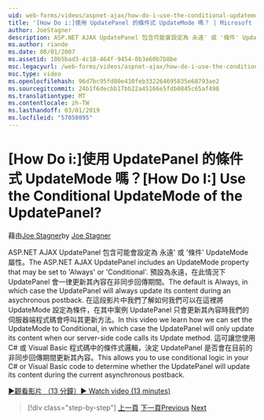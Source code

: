 ```yaml
---
uid: web-forms/videos/aspnet-ajax/how-do-i-use-the-conditional-updatemode-of-the-updatepanel
title: '[How Do i:]使用 UpdatePanel 的條件式 UpdateMode 嗎？ | Microsoft Docs'
author: JoeStagner
description: ASP.NET AJAX UpdatePanel 包含可能會設定為 永遠' 或 '條件' UpdateMode 屬性。 預設值一律是在此情況下 UpdatePan...
ms.author: riande
ms.date: 08/01/2007
ms.assetid: 10b5bad3-4c18-464f-9454-0b3e60b7b8be
msc.legacyurl: /web-forms/videos/aspnet-ajax/how-do-i-use-the-conditional-updatemode-of-the-updatepanel
msc.type: video
ms.openlocfilehash: 96d7bc95fd80e410feb332264695835e68793ae2
ms.sourcegitcommit: 24b1f6decbb17bb22a45166e5fdb0845c65af498
ms.translationtype: MT
ms.contentlocale: zh-TW
ms.lasthandoff: 03/01/2019
ms.locfileid: "57050895"
---
```

<a name="how-do-i-use-the-conditional-updatemode-of-the-updatepanel"></a><span data-ttu-id="3efb2-105">[How Do i:]使用 UpdatePanel 的條件式 UpdateMode 嗎？</span><span class="sxs-lookup"><span data-stu-id="3efb2-105">[How Do I:] Use the Conditional UpdateMode of the UpdatePanel?</span></span>
====================
<span data-ttu-id="3efb2-106">藉由[Joe Stagner](https://github.com/JoeStagner)</span><span class="sxs-lookup"><span data-stu-id="3efb2-106">by [Joe Stagner](https://github.com/JoeStagner)</span></span>

<span data-ttu-id="3efb2-107">ASP.NET AJAX UpdatePanel 包含可能會設定為 永遠' 或 '條件' UpdateMode 屬性。</span><span class="sxs-lookup"><span data-stu-id="3efb2-107">The ASP.NET AJAX UpdatePanel includes an UpdateMode property that may be set to 'Always' or 'Conditional'.</span></span> <span data-ttu-id="3efb2-108">預設為永遠，在此情況下 UpdatePanel 會一律更新其內容在非同步回傳期間。</span><span class="sxs-lookup"><span data-stu-id="3efb2-108">The default is Always, in which case the UpdatePanel will always update its content during an asychronous postback.</span></span> <span data-ttu-id="3efb2-109">在這段影片中我們了解如何我們可以在這裡將 UpdateMode 設定為條件，在其中案例 UpdatePanel 只會更新其內容時我們的伺服器端程式碼會呼叫其更新方法。</span><span class="sxs-lookup"><span data-stu-id="3efb2-109">In this video we learn how we can set the UpdateMode to Conditional, in which case the UpdatePanel will only update its content when our server-side code calls its Update method.</span></span> <span data-ttu-id="3efb2-110">這可讓您使用 C# 或 Visual Basic 程式碼中的條件式邏輯，決定 UpdatePanel 是否會在目前的非同步回傳期間更新其內容。</span><span class="sxs-lookup"><span data-stu-id="3efb2-110">This allows you to use conditional logic in your C# or Visual Basic code to determine whether the UpdatePanel will update its content during the current asynchronous postback.</span></span>

[<span data-ttu-id="3efb2-111">&#9654;觀看影片 （13 分鐘）</span><span class="sxs-lookup"><span data-stu-id="3efb2-111">&#9654; Watch video (13 minutes)</span></span>](https://channel9.msdn.com/Blogs/ASP-NET-Site-Videos/how-do-i-use-the-conditional-updatemode-of-the-updatepanel)

> [!div class="step-by-step"]
> <span data-ttu-id="3efb2-112">[上一頁](how-do-i-determine-whether-an-asynchronous-postback-has-occurred.md)
> [下一頁](how-do-i-implement-the-persistent-communications-pattern-with-the-updatepanel.md)</span><span class="sxs-lookup"><span data-stu-id="3efb2-112">[Previous](how-do-i-determine-whether-an-asynchronous-postback-has-occurred.md)
[Next](how-do-i-implement-the-persistent-communications-pattern-with-the-updatepanel.md)</span></span>
